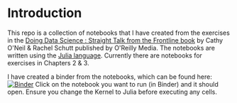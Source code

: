 #  Introduction
This repo is a collection of notebooks that I have created from the exercises in the [Doing Data Science : Straight Talk from the Frontline book][booklink] by Cathy O'Neil & Rachel Schutt published by O'Reilly Media. The notebooks are written using the [Julia language](https://julialang.org/). Currently there are notebooks for exercises in Chapters 2 & 3. 

I have created a binder from the notebooks, which can be found here: [![Binder](https://mybinder.org/badge_logo.svg)](https://mybinder.org/v2/gh/ncalvertuk/DoingDataScienceNbs_Julia/master)
Click on the notebook you want to run (in Binder) and it should open. Ensure you change the Kernel to Julia before executing any cells.

[booklink]: https://www.oreilly.com/library/view/doing-data-science/9781449363871/
